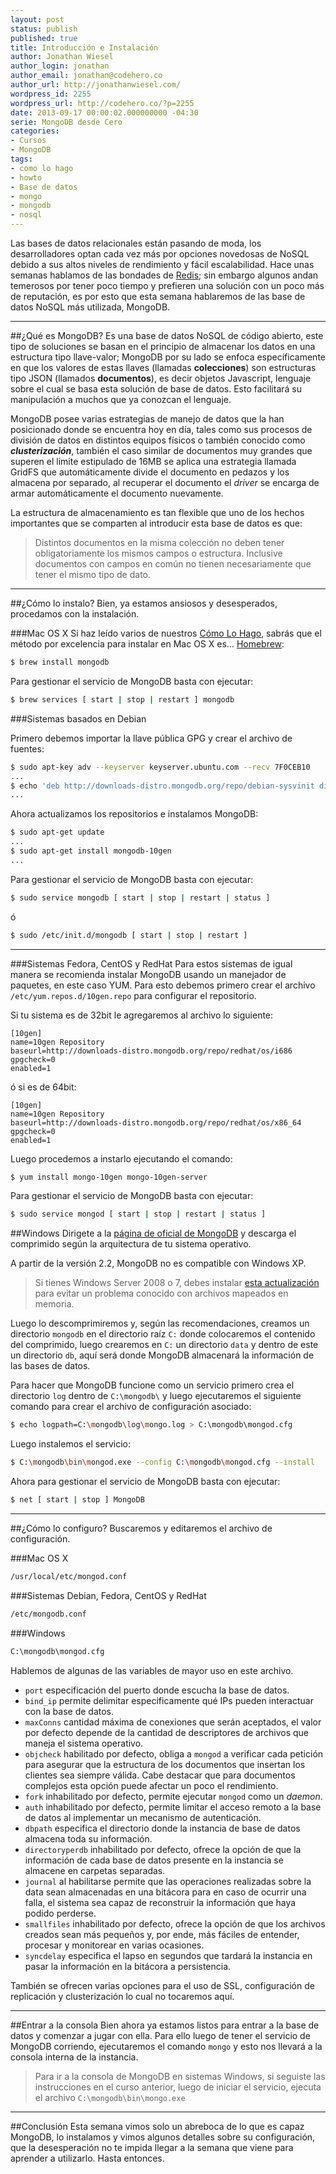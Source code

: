 ```yaml
---
layout: post
status: publish
published: true
title: Introducción e Instalación
author: Jonathan Wiesel
author_login: jonathan
author_email: jonathan@codehero.co
author_url: http://jonathanwiesel.com/
wordpress_id: 2255
wordpress_url: http://codehero.co/?p=2255
date: 2013-09-17 00:00:02.000000000 -04:30
serie: MongoDB desde Cero
categories:
- Cursos
- MongoDB
tags:
- como lo hago
- howto
- Base de datos
- mongo
- mongodb
- nosql
---
```

Las bases de datos relacionales están pasando de moda, los desarrolladores optan cada vez más por opciones novedosas de NoSQL debido a sus altos niveles de rendimiento y fácil escalabilidad. Hace unas semanas hablamos de las bondades de [Redis](http://codehero.co/como-instalar-configurar-y-usar-redis/); sin embargo algunos andan temerosos por tener poco tiempo y prefieren una solución con un poco más de reputación, es por esto que esta semana hablaremos de las base de datos NoSQL más utilizada, MongoDB.

***
##¿Qué es MongoDB?
Es una base de datos NoSQL de código abierto, este tipo de soluciones se basan en el principio de almacenar los datos en una estructura tipo llave-valor; MongoDB por su lado se enfoca específicamente en que los valores de estas llaves (llamadas **colecciones**) son estructuras tipo JSON (llamados **documentos**), es decir objetos Javascript, lenguaje sobre el cual se basa esta solución de base de datos. Esto facilitará su manipulación a muchos que ya conozcan el lenguaje.

MongoDB posee varias estrategias de manejo de datos que la han posicionado donde se encuentra hoy en día, tales como sus procesos de división de datos en distintos equipos físicos o también conocido como ***clusterización***, también el caso similar de documentos muy grandes que superen el limite estipulado de 16MB se aplica una estrategia llamada GridFS que automáticamente divide el documento en pedazos y los almacena por separado, al recuperar el documento el *driver* se encarga de armar automáticamente el documento nuevamente.

La estructura de almacenamiento es tan flexible que uno de los hechos importantes que se comparten al introducir esta base de datos es que:

> Distintos documentos en la misma colección no deben tener obligatoriamente los mismos campos o estructura. Inclusive documentos con campos en común no tienen necesariamente que tener el mismo tipo de dato.

***
##¿Cómo lo instalo?
Bien, ya estamos ansiosos y desesperados, procedamos con la instalación.

###Mac OS X
Si haz leído varios de nuestros [Cómo Lo Hago](http://codehero.co/category/como-lo-hago/), sabrás que el método por excelencia para instalar en Mac OS X es… [Homebrew](http://codehero.co/como-lo-hago-instalar-homebrew/):

```sh
$ brew install mongodb
```

Para gestionar el servicio de MongoDB basta con ejecutar:

```sh
$ brew services [ start | stop | restart ] mongodb
```

###Sistemas basados en Debian

Primero debemos importar la llave pública GPG y crear el archivo de fuentes:

```sh
$ sudo apt-key adv --keyserver keyserver.ubuntu.com --recv 7F0CEB10
...
$ echo 'deb http://downloads-distro.mongodb.org/repo/debian-sysvinit dist 10gen' | sudo tee /etc/apt/sources.list.d/mongodb.list
...
```

Ahora actualizamos los repositorios e instalamos MongoDB:

```sh
$ sudo apt-get update
...
$ sudo apt-get install mongodb-10gen
...
```

Para gestionar el servicio de MongoDB basta con ejecutar:

```sh
$ sudo service mongodb [ start | stop | restart | status ]
```

ó

```sh
$ sudo /etc/init.d/mongodb [ start | stop | restart ]
```

***

###Sistemas Fedora, CentOS y RedHat
Para estos sistemas de igual manera se recomienda instalar MongoDB usando un manejador de paquetes, en este caso YUM. Para esto debemos primero crear el archivo `/etc/yum.repos.d/10gen.repo` para configurar el repositorio.

Si tu sistema es de 32bit le agregaremos al archivo lo siguiente:

```
[10gen]
name=10gen Repository
baseurl=http://downloads-distro.mongodb.org/repo/redhat/os/i686
gpgcheck=0
enabled=1
```

ó si es de 64bit:

```
[10gen]
name=10gen Repository
baseurl=http://downloads-distro.mongodb.org/repo/redhat/os/x86_64
gpgcheck=0
enabled=1
```

Luego procedemos a instarlo ejecutando el comando:

```sh
$ yum install mongo-10gen mongo-10gen-server
```

Para gestionar el servicio de MongoDB basta con ejecutar:

```sh
$ sudo service mongod [ start | stop | restart | status ]
```

##Windows
Dirigete a la [página de oficial de MongoDB](http://www.mongodb.org/downloads) y descarga el comprimido según la arquitectura de tu sistema operativo.

A partir de la versión 2.2, MongoDB no es compatible con Windows XP.

> Si tienes Windows Server 2008 o 7, debes instalar [esta actualización](http://support.microsoft.com/kb/2731284) para evitar un problema conocido con archivos mapeados en memoria.

Luego lo descomprimiremos y, según las recomendaciones, creamos un directorio `mongodb` en el directorio raíz `C:` donde colocaremos el contenido del comprimido, luego crearemos en `C:` un directorio `data` y dentro de este un directorio `db`, aquí será donde MongoDB almacenará la información de las bases de datos.

Para hacer que MongoDB funcione como un servicio primero crea el directorio `log` dentro de `C:\mongodb\` y luego ejecutaremos el siguiente comando para crear el archivo de configuración asociado:

```sh
$ echo logpath=C:\mongodb\log\mongo.log > C:\mongodb\mongod.cfg
```

Luego instalemos el servicio:

```sh
$ C:\mongodb\bin\mongod.exe --config C:\mongodb\mongod.cfg --install
```

Ahora para gestionar el servicio de MongoDB basta con ejecutar:

```sh
$ net [ start | stop ] MongoDB
```

***
##¿Cómo lo configuro?
Buscaremos y editaremos el archivo de configuración.

###Mac OS X

```sh
/usr/local/etc/mongod.conf
```

###Sistemas Debian, Fedora, CentOS y RedHat

```sh
/etc/mongodb.conf
```

###Windows

```sh
C:\mongodb\mongod.cfg
```

Hablemos de algunas de las variables de mayor uso en este archivo.

* `port` especificación del puerto donde escucha la base de datos.
* `bind_ip` permite delimitar especificamente qué IPs pueden interactuar con la base de datos.
* `maxConns` cantidad máxima de conexiones que serán aceptados, el valor por defecto depende de la cantidad de descriptores de archivos que maneja el sistema operativo.
* `objcheck` habilitado por defecto, obliga a `mongod` a verificar cada petición para asegurar que la estructura de los documentos que insertan los clientes sea siempre válida. Cabe destacar que para documentos complejos esta opción puede afectar un poco el rendimiento.
* `fork` inhabilitado por defecto, permite ejecutar `mongod` como un *daemon*.
* `auth` inhabilitado por defecto, permite limitar el acceso remoto a la base de datos al implementar un mecanismo de autenticación.
* `dbpath` especifica el directorio donde la instancia de base de datos almacena toda su información.
* `directoryperdb` inhabilitado por defecto, ofrece la opción de que la información de cada base de datos presente en la instancia se almacene en carpetas separadas.
* `journal` al habilitarse permite que las operaciones realizadas sobre la data sean almacenadas en una bitácora para en caso de ocurrir una falla, el sistema sea capaz de reconstruir la información que haya podido perderse.
* `smallfiles` inhabilitado por defecto, ofrece la opción de que los archivos creados sean más pequeños y, por ende, más fáciles de entender, procesar y monitorear en varias ocasiones.
* `syncdelay` especifica el lapso en segundos que tardará la instancia en pasar la información en la bitácora a persistencia.

También se ofrecen varias opciones para el uso de SSL, configuración de replicación y clusterización lo cual no tocaremos aquí.
***

##Entrar a la consola
Bien ahora ya estamos listos para entrar a la base de datos y comenzar a jugar con ella. Para ello luego de tener el servicio de MongoDB corriendo, ejecutaremos el comando `mongo` y esto nos llevará a la consola interna de la instancia.

> Para ir a la consola de MongoDB en sistemas Windows, si seguiste las instrucciones en el curso anterior, luego de iniciar el servicio, ejecuta el archivo `C:\mongodb\bin\mongo.exe`

***
##Conclusión
Esta semana vimos solo un abreboca de lo que es capaz MongoDB, lo instalamos y vimos algunos detalles sobre su configuración, que la desesperación no te impida llegar a la semana que viene para aprender a utilizarlo. Hasta entonces.
